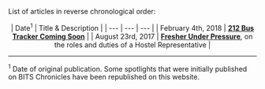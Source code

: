 <!-- TITLE: General News-->
<!-- SUBTITLE: News updates on what's happening on campus, as well as in the world outside. -->

List of articles in reverse chronological order:

<center>

| Date<sup>1</sup> | Title & Description |
| --- | --- | --- |
| February 4th, 2018 | **[212 Bus Tracker Coming Soon](/news/general/212-tracker-soon)** |
| August 23rd, 2017 | **[Fresher Under Pressure](/2017-hrep-elections)**, on the roles and duties of a Hostel Representative |



</center>

-----

<sup>1</sup> Date of original publication. Some spotlights that were initially published on BITS Chronicles have been republished on this website.  